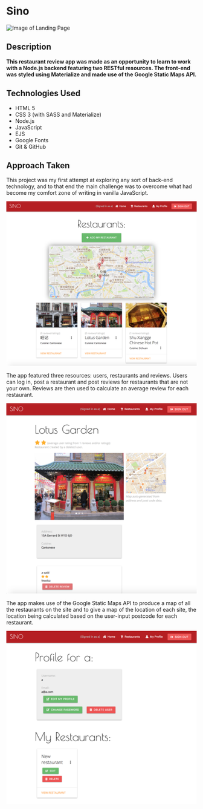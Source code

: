 # Sino

![Image of Landing Page](./readme-images/landing-page.png)

## Description

**This restaurant review app was made as an opportunity to learn to work with a Node.js backend featuring two RESTful resources. The front-end was styled using Materialize and made use of the Google Static Maps API.**

## Technologies Used

- HTML 5
- CSS 3 (with SASS and Materialize)
- Node.js
- JavaScript
- EJS
- Google Fonts
- Git & GitHub

## Approach Taken

This project was my first attempt at exploring any sort of back-end technology, and to that end the main challenge was to overcome what had become my comfort zone of writing in vanilla JavaScript.

![Screenshot 1](./readme-images/screenshot1.png)

The app featured three resources: users, restaurants and reviews. Users can log in, post a restaurant and post reviews for restaurants that are not your own. Reviews are then used to calculate an average review for each restaurant.

![Screenshot 2](./readme-images/screenshot2.png)

The app makes use of the Google Static Maps API to produce a map of all the restaurants on the site and to give a map of the location of each site, the location being calculated based on the user-input postcode for each restaurant.

![Screenshot 3](./readme-images/screenshot3.png)